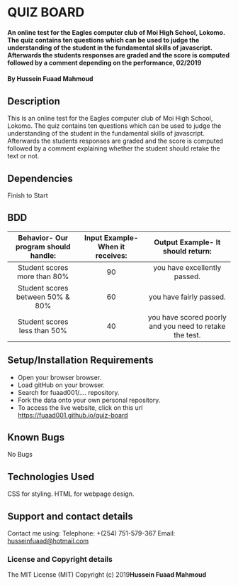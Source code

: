 # QUIZ BOARD
#### An online test for the Eagles computer club of Moi High School, Lokomo. The quiz contains ten questions which can be used to judge the understanding of the student in the fundamental skills of javascript. Afterwards the students responses are graded and the score is computed followed by a comment depending on the performance, 02/2019
#### By **Hussein Fuaad Mahmoud**
## Description
This is an online test for the Eagles computer club of Moi High School, Lokomo. The quiz contains ten questions which can be used to judge the understanding of the student in the fundamental skills of javascript. Afterwards the students responses are graded and the score is computed followed by a comment explaining whether the student should retake the text or not.
## Dependencies
Finish to Start
## BDD
| Behavior- Our program should handle: | Input Example- When it receives: | Output Example- It should return: |
| :-------------: | :-------------: | :-------------: |
| Student scores more than 80% | 90  | you have excellently passed. |
| Student scores between 50% & 80%  | 60 | you have fairly passed. |
| Student scores less than 50%  | 40 | you have scored poorly and you need to retake the test. |
## Setup/Installation Requirements
* Open your browser browser.
* Load gitHub on your browser.
* Search for fuaad001/.... repository.
* Fork the data onto your own personal repository.
* To access the live website, click on this url https://fuaad001.github.io/quiz-board
## Known Bugs
No Bugs
## Technologies Used
CSS for styling.
HTML for webpage design.
## Support and contact details
Contact me using:
Telephone: +(254) 751-579-367
Email: husseinfuaad@hotmail.com
### License and Copyright details
The MIT License (MIT)
Copyright (c) 2019**Hussein Fuaad Mahmoud**
